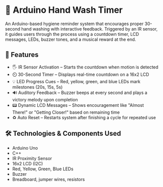 # 🧼 Arduino Hand Wash Timer

An Arduino-based hygiene reminder system that encourages proper 30-second hand washing with interactive feedback. Triggered by an IR sensor, it guides users through the process using a countdown timer, LCD messages, LEDs, buzzer tones, and a musical reward at the end.


## 🚀 Features

- 🖐️ IR Sensor Activation
  – Starts the countdown when motion is detected  
- ⏲️ 30-Second Timer
  – Displays real-time countdown on a 16x2 LCD  
- 💡 LED Progress Cues
  – Red, yellow, green, and blue LEDs mark milestones (20s, 15s, 5s)  
- 🔊 Auditory Feedback
  – Buzzer beeps at every second and plays a victory melody upon completion  
- 📟 Dynamic LCD Messages
  – Shows encouragement like "Almost There!" or "Getting Closer!" based on remaining time  
- ♻️ Auto Reset
  – Restarts system after finishing a cycle for repeated use


## 🛠 Technologies & Components Used

- Arduino Uno
- C++  
- IR Proximity Sensor  
- 16x2 LCD (I2C)  
- Red, Yellow, Green, Blue LEDs  
- Buzzer  
- Breadboard, jumper wires, resistors
